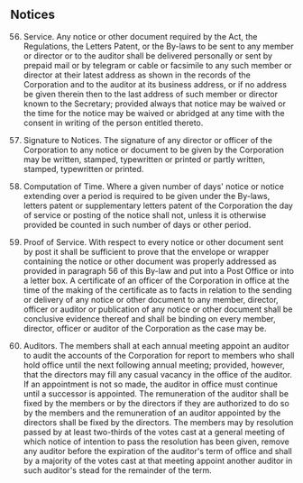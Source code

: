 ## Notices

56. Service. Any notice or other document required by the Act, the Regulations, the Letters Patent, or the By-laws to be sent to any member or director or to the auditor shall be delivered personally or sent by prepaid mail or by telegram or cable or facsimile to any such member or director at their latest address as shown in the records of the Corporation and to the auditor at its business address, or if no address be given therein then to the last address of such member or director known to the Secretary; provided always that notice may be waived or the time for the notice may be waived or abridged at any time with the consent in writing of the person entitled thereto.

57. Signature to Notices. The signature of any director or officer of the Corporation to any notice or document to be given by the Corporation may be written, stamped, typewritten or printed or partly written, stamped, typewritten or printed.

58. Computation of Time. Where a given number of days' notice or notice extending over a period is required to be given under the By-laws, letters patent or supplementary letters patent of the Corporation the day of service or posting of the notice shall not, unless it is otherwise provided be counted in such number of days or other period.

59. Proof of Service. With respect to every notice or other document sent by post it shall be sufficient to prove that the envelope or wrapper containing the notice or other document was properly addressed as provided in paragraph 56 of this By-law and put into a Post Office or into a letter box. A certificate of an officer of the Corporation in office at the time of the making of the certificate as to facts in relation to the sending or delivery of any notice or other document to any member, director, officer or auditor or publication of any notice or other document shall be conclusive evidence thereof and shall be binding on every member, director, officer or auditor of the Corporation as the case may be.

60. Auditors.    The members shall at each annual meeting appoint an auditor to audit the accounts of the Corporation for report to members who shall hold office until the next following annual meeting; provided, however, that the directors may fill any casual vacancy in the office of the auditor. If an appointment is not so made, the auditor in office must continue until a successor is appointed. The remuneration of the auditor shall be fixed by the members or by the directors if they are authorized to do so by the members and the remuneration of an auditor appointed by the directors shall be fixed by the directors. The members may by resolution passed by at least two-thirds of the votes cast at a general meeting of which notice of intention to pass the resolution has been given, remove any auditor before the expiration of the auditor's term of office and shall by a majority of the votes cast at that meeting appoint another auditor in such auditor's stead for the remainder of the term.